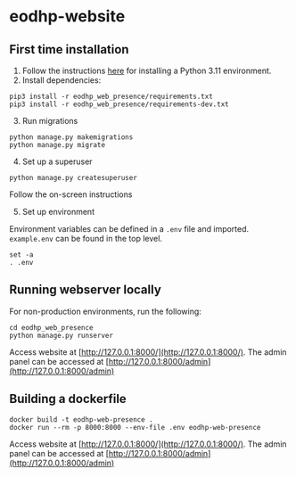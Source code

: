 # eodhp-website

## First time installation
1. Follow the instructions [here](https://github.com/UKEODHP/template-python/blob/main/README.md) for installing a 
Python 3.11 environment.
2. Install dependencies:

```commandline
pip3 install -r eodhp_web_presence/requirements.txt
pip3 install -r eodhp_web_presence/requirements-dev.txt
```

3. Run migrations

```commandline
python manage.py makemigrations 
python manage.py migrate 
```

4. Set up a superuser

```commandline
python manage.py createsuperuser
```
Follow the on-screen instructions

5. Set up environment

Environment variables can be defined in a `.env` file and imported. `example.env` can be found in the top level.
```commandline
set -a
. .env
```


## Running webserver locally
For non-production environments, run the following:

```commandline
cd eodhp_web_presence
python manage.py runserver
```

Access website at [http://127.0.0.1:8000/](http://127.0.0.1:8000/). The admin panel can be accessed at [http://127.0.0.1:8000/admin](http://127.0.0.1:8000/admin)


## Building a dockerfile

```commandline
docker build -t eodhp-web-presence .
docker run --rm -p 8000:8000 --env-file .env eodhp-web-presence
```

Access website at [http://127.0.0.1:8000/](http://127.0.0.1:8000/). The admin panel can be accessed at [http://127.0.0.1:8000/admin](http://127.0.0.1:8000/admin)

